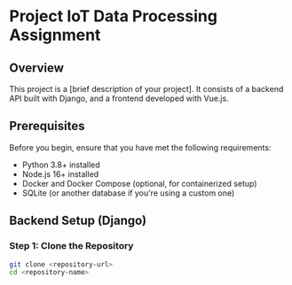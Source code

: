 # Project IoT Data Processing Assignment

## Overview

This project is a [brief description of your project]. It consists of a backend API built with Django, and a frontend developed with Vue.js.

## Prerequisites

Before you begin, ensure that you have met the following requirements:

- Python 3.8+ installed
- Node.js 16+ installed
- Docker and Docker Compose (optional, for containerized setup)
- SQLite (or another database if you're using a custom one)

## Backend Setup (Django)

### Step 1: Clone the Repository

```bash
git clone <repository-url>
cd <repository-name>
